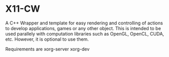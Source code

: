 # X11-CW

A C++ Wrapper and template for easy rendering and controlling of actions to develop applications, games or any other object.
This is intended to be used parallely with computation libraries such as OpenGL, OpenCL, CUDA, etc. However, it is optional
to use them.

Requirements are xorg-server xorg-dev


